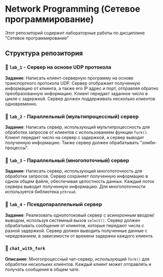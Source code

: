 # Network Programming (Сетевое программирование)

Этот репозиторий содержит лабораторные работы по дисциплине "Сетевое программирование"

## Структура репозитория

### 📁 `lab_1` - Сервер на основе UDP протокола
**Задание**: Написать клиент-серверную программу на основе транспортного протокола UDP. Сервер отображает полученную информацию от клиента, а также его IP адрес и порт, отправляя обратно преобразованную информацию. Клиент передает заданное число в цикле с задержкой. Сервер должен поддерживать несколько клиентов одновременно.

### 📁 `lab_2` - Параллельный (мультипроцессный) сервер
**Задание**: Написать сервер, использующий мультипроцессность для обработки запросов от клиентов с использованием функции `fork()`. Клиент передает число на сервер с задержкой, а сервер выводит полученную информацию. Также сервер должен обрабатывать "зомби-процессы".

### 📁 `lab_3` - Параллельный (многопоточный) сервер
**Задание**: Написать сервер, использующий многопоточность для обработки запросов. Сервер сохраняет полученную информацию в одном общем файле, обеспечивая целостность данных. Каждый поток сервера выводит полученную информацию. Для многопоточности используется библиотека `pthread`.

### 📁 `lab_4` - Псевдопараллельный сервер
**Задание**: Реализовать однопотоковый сервер с асинхронным вводом/выводом, используя системный вызов `select()`. Сервер должен обрабатывать сообщения от клиентов, которые передают числа с разной задержкой. Сервер должен выводить полученные данные с чередованием, в зависимости от времени задержки каждого клиента.

### 📁 `chat_with_fork`
**Описание**: Многопроцессный чат-сервер, использующий `fork()` для обработки нескольких клиентов. Каждый клиент может отправлять и получать сообщения в общем чате.

